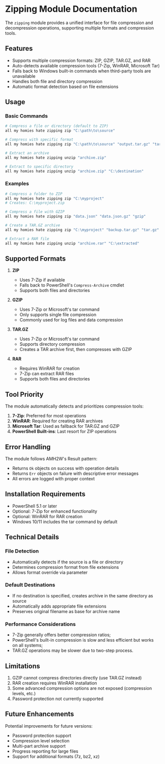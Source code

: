 # Zipping Module Documentation

The `zipping` module provides a unified interface for file compression and decompression operations, supporting multiple formats and compression tools.

## Features

- Supports multiple compression formats: ZIP, GZIP, TAR.GZ, and RAR
- Auto-detects available compression tools (7-Zip, WinRAR, Microsoft Tar)
- Falls back to Windows built-in commands when third-party tools are unavailable
- Handles both file and directory compression
- Automatic format detection based on file extensions

## Usage

### Basic Commands

```powershell
# Compress a file or directory (default to ZIP)
all my homies hate zipping zip "C:\path\to\source"

# Compress with specific format
all my homies hate zipping zip "C:\path\to\source" "output.tar.gz" "tar.gz"

# Extract an archive
all my homies hate zipping unzip "archive.zip"

# Extract to specific directory
all my homies hate zipping unzip "archive.zip" "C:\destination"
```

### Examples

```powershell
# Compress a folder to ZIP
all my homies hate zipping zip "C:\myproject"
# Creates: C:\myproject.zip

# Compress a file with GZIP
all my homies hate zipping zip "data.json" "data.json.gz" "gzip"

# Create a TAR.GZ archive
all my homies hate zipping zip "C:\myproject" "backup.tar.gz" "tar.gz"

# Extract a RAR file
all my homies hate zipping unzip "archive.rar" "C:\extracted"
```

## Supported Formats

1. **ZIP**
   - Uses 7-Zip if available
   - Falls back to PowerShell's `Compress-Archive` cmdlet
   - Supports both files and directories

2. **GZIP**
   - Uses 7-Zip or Microsoft's tar command
   - Only supports single file compression
   - Commonly used for log files and data compression

3. **TAR.GZ**
   - Uses 7-Zip or Microsoft's tar command  
   - Supports directory compression
   - Creates a TAR archive first, then compresses with GZIP

4. **RAR**
   - Requires WinRAR for creation
   - 7-Zip can extract RAR files
   - Supports both files and directories

## Tool Priority

The module automatically detects and prioritizes compression tools:

1. **7-Zip**: Preferred for most operations
2. **WinRAR**: Required for creating RAR archives
3. **Microsoft Tar**: Used as fallback for TAR.GZ and GZIP
4. **PowerShell Built-ins**: Last resort for ZIP operations

## Error Handling

The module follows AMH2W's Result pattern:
- Returns `Ok` objects on success with operation details
- Returns `Err` objects on failure with descriptive error messages
- All errors are logged with proper context

## Installation Requirements

- PowerShell 5.1 or later
- Optional: 7-Zip for enhanced functionality
- Optional: WinRAR for RAR creation
- Windows 10/11 includes the tar command by default

## Technical Details

### File Detection
- Automatically detects if the source is a file or directory
- Determines compression format from file extensions
- Allows format override via parameter

### Default Destinations
- If no destination is specified, creates archive in the same directory as source
- Automatically adds appropriate file extensions
- Preserves original filename as base for archive name

### Performance Considerations
- 7-Zip generally offers better compression ratios;
- PowerShell's built-in compression is slow and less efficient but works on all systems;
- TAR.GZ operations may be slower due to two-step process.

## Limitations

1. GZIP cannot compress directories directly (use TAR.GZ instead)
2. RAR creation requires WinRAR installation
3. Some advanced compression options are not exposed (compression levels, etc.)
4. Password protection not currently supported

## Future Enhancements

Potential improvements for future versions:
- Password protection support
- Compression level selection
- Multi-part archive support
- Progress reporting for large files
- Support for additional formats (7z, bz2, xz)